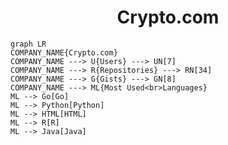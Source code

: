 <h1 align="center">Crypto.com</h1>

```mermaid
graph LR
COMPANY_NAME{Crypto.com}
COMPANY_NAME ---> U{Users} ---> UN[7]
COMPANY_NAME ---> R{Repositories} ---> RN[34]
COMPANY_NAME ---> G{Gists} ---> GN[8]
COMPANY_NAME ---> ML{Most Used<br>Languages}
ML --> Go[Go]
ML --> Python[Python]
ML --> HTML[HTML]
ML --> R[R]
ML --> Java[Java]
```

